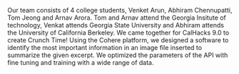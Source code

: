 Our team consists of 4 college students, Venket Arun, Abhiram Chennupatti, Tom Jeong and Arnav Arora. Tom and Arnav attend the Georgia Insitute
of technology, Venkat attends Georgia State University and Abhiram attends the University of California Berkeley. We came together for CalHacks 9.0 to
create Crunch Time! Using the Cohere platform, we designed a software to identify the most important information in an image file inserted to summarize the given excerpt. We optimized the parameters of the API with fine tuning and training with a wide range of data.
